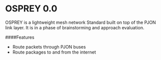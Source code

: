 # OSPREY 0.0
OSPREY is a lightweight mesh network Standard built on top of the PJON link layer. It is in a phase of brainstorming and approach evaluation. 

####Features
- Route packets through PJON buses
- Route packages to and from the internet
